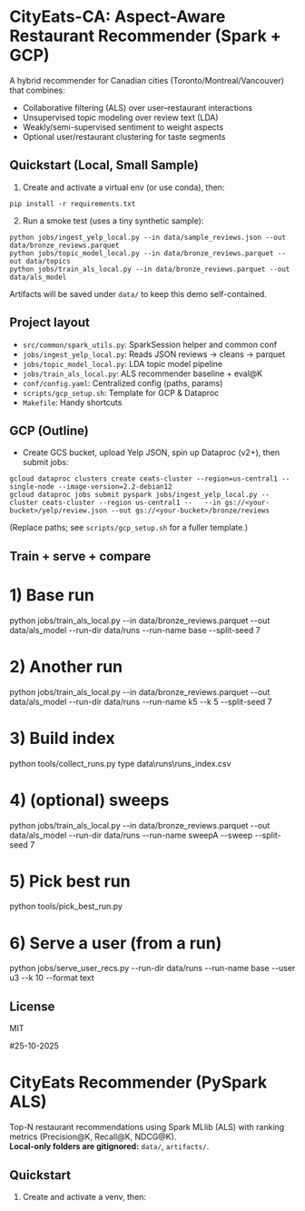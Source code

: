 # CityEats-CA: Aspect-Aware Restaurant Recommender (Spark + GCP)

A hybrid recommender for Canadian cities (Toronto/Montreal/Vancouver) that combines:
- Collaborative filtering (ALS) over user–restaurant interactions
- Unsupervised topic modeling over review text (LDA)
- Weakly/semi-supervised sentiment to weight aspects
- Optional user/restaurant clustering for taste segments

## Quickstart (Local, Small Sample)
1) Create and activate a virtual env (or use conda), then:
```
pip install -r requirements.txt
```
2) Run a smoke test (uses a tiny synthetic sample):
```
python jobs/ingest_yelp_local.py --in data/sample_reviews.json --out data/bronze_reviews.parquet
python jobs/topic_model_local.py --in data/bronze_reviews.parquet --out data/topics
python jobs/train_als_local.py --in data/bronze_reviews.parquet --out data/als_model
```
Artifacts will be saved under `data/` to keep this demo self-contained.

## Project layout
- `src/common/spark_utils.py`: SparkSession helper and common conf
- `jobs/ingest_yelp_local.py`: Reads JSON reviews -> cleans -> parquet
- `jobs/topic_model_local.py`: LDA topic model pipeline
- `jobs/train_als_local.py`: ALS recommender baseline + eval@K
- `conf/config.yaml`: Centralized config (paths, params)
- `scripts/gcp_setup.sh`: Template for GCP & Dataproc
- `Makefile`: Handy shortcuts

## GCP (Outline)
- Create GCS bucket, upload Yelp JSON, spin up Dataproc (v2+), then submit jobs:
```
gcloud dataproc clusters create ceats-cluster --region=us-central1 --single-node --image-version=2.2-debian12
gcloud dataproc jobs submit pyspark jobs/ingest_yelp_local.py --cluster ceats-cluster --region us-central1 --   --in gs://<your-bucket>/yelp/review.json --out gs://<your-bucket>/bronze/reviews
```
(Replace paths; see `scripts/gcp_setup.sh` for a fuller template.)

## Train + serve + compare

# 1) Base run
python jobs/train_als_local.py --in data/bronze_reviews.parquet --out data/als_model --run-dir data/runs --run-name base --split-seed 7

# 2) Another run
python jobs/train_als_local.py --in data/bronze_reviews.parquet --out data/als_model --run-dir data/runs --run-name k5 --k 5 --split-seed 7

# 3) Build index
python tools/collect_runs.py
type data\runs\runs_index.csv

# 4) (optional) sweeps
python jobs/train_als_local.py --in data/bronze_reviews.parquet --out data/als_model --run-dir data/runs --run-name sweepA --sweep --split-seed 7

# 5) Pick best run
python tools/pick_best_run.py

# 6) Serve a user (from a run)
python jobs/serve_user_recs.py --run-dir data/runs --run-name base --user u3 --k 10 --format text


## License
MIT



#25-10-2025
# CityEats Recommender (PySpark ALS)

Top-N restaurant recommendations using Spark MLlib (ALS) with ranking metrics (Precision@K, Recall@K, NDCG@K).  
**Local-only folders are gitignored:** `data/`, `artifacts/`.

## Quickstart
1) Create and activate a venv, then:
